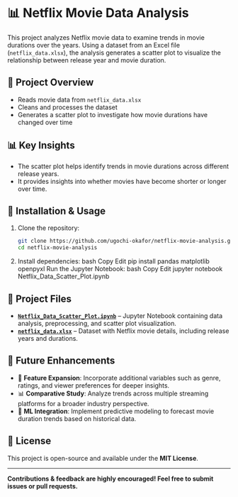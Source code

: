 # 📊 Netflix Movie Data Analysis

This project analyzes Netflix movie data to examine trends in movie durations over the years. Using a dataset from an Excel file (`netflix_data.xlsx`), the analysis generates a scatter plot to visualize the relationship between release year and movie duration.

## 📌 Project Overview

- Reads movie data from `netflix_data.xlsx`
- Cleans and processes the dataset
- Generates a scatter plot to investigate how movie durations have changed over time

## 📊 Key Insights

- The scatter plot helps identify trends in movie durations across different release years.
- It provides insights into whether movies have become shorter or longer over time.

## 🔧 Installation & Usage

1. Clone the repository:
   ```bash
   git clone https://github.com/ugochi-okafor/netflix-movie-analysis.git
   cd netflix-movie-analysis
2. Install dependencies:
bash
Copy
Edit
pip install pandas matplotlib openpyxl
Run the Jupyter Notebook:
bash
Copy
Edit
jupyter notebook Netflix_Data_Scatter_Plot.ipynb

## 📂 Project Files

- **[`Netflix_Data_Scatter_Plot.ipynb`](Netflix_Data_Scatter_Plot.ipynb)** – Jupyter Notebook containing data analysis, preprocessing, and scatter plot visualization.
- **[`netflix_data.xlsx`]([https://github.com/ugochi-okafor/netflix_data/blob/main/netflix_data.xlsx])** – Dataset with Netflix movie details, including release years and durations.

## 🚀 Future Enhancements

- 📌 **Feature Expansion**: Incorporate additional variables such as genre, ratings, and viewer preferences for deeper insights.  
- 📊 **Comparative Study**: Analyze trends across multiple streaming platforms for a broader industry perspective.  
- 🤖 **ML Integration**: Implement predictive modeling to forecast movie duration trends based on historical data.

## 📜 License

This project is open-source and available under the **MIT License**.

---
**Contributions & feedback are highly encouraged! Feel free to submit issues or pull requests.**

